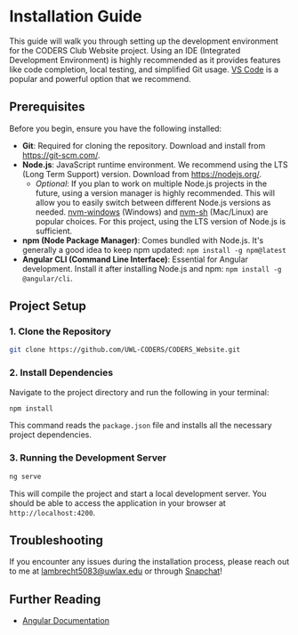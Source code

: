 # Installation Guide

This guide will walk you through setting up the development environment for the CODERS Club Website project. Using an IDE (Integrated Development Environment) is highly recommended as it provides features like code completion, local testing, and simplified Git usage. [VS Code](https://code.visualstudio.com/) is a popular and powerful option that we recommend.

## Prerequisites

Before you begin, ensure you have the following installed:

- **Git**: Required for cloning the repository. Download and install from https://git-scm.com/.
- **Node.js**: JavaScript runtime environment. We recommend using the LTS (Long Term Support) version. Download from https://nodejs.org/.
  - *Optional*: If you plan to work on multiple Node.js projects in the future, using a version manager is highly recommended. This will allow you to easily switch between different Node.js versions as needed. [nvm-windows](https://github.com/coreybutler/nvm-windows) (Windows) and [nvm-sh](https://github.com/nvm-sh/nvm) (Mac/Linux) are popular choices. For this project, using the LTS version of Node.js is sufficient.
- **npm (Node Package Manager)**: Comes bundled with Node.js. It's generally a good idea to keep npm updated: `npm install -g npm@latest`
- **Angular CLI (Command Line Interface)**: Essential for Angular development. Install it after installing Node.js and npm: `npm install -g @angular/cli`.

## Project Setup

### 1. Clone the Repository

```bash
git clone https://github.com/UWL-CODERS/CODERS_Website.git
```

### 2. Install Dependencies

Navigate to the project directory and run the following in your terminal:

```bash
npm install
```

This command reads the `package.json` file and installs all the necessary project dependencies.

### 3. Running the Development Server

```bash
ng serve
```

This will compile the project and start a local development server. You should be able to access the application in your browser at `http://localhost:4200`.

## Troubleshooting

If you encounter any issues during the installation process, please reach out to me at lambrecht5083@uwlax.edu or through [Snapchat](https://snapchat.com/add/bren-dog2020)!

## Further Reading

- [Angular Documentation](https://angular.io/docs)